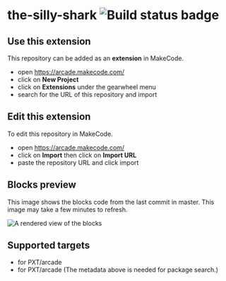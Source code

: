 # the-silly-shark ![Build status badge](https://github.com/dezrk9/the-silly-shark/workflows/MakeCode/badge.svg)



## Use this extension

This repository can be added as an **extension** in MakeCode.

* open https://arcade.makecode.com/
* click on **New Project**
* click on **Extensions** under the gearwheel menu
* search for the URL of this repository and import

## Edit this extension

To edit this repository in MakeCode.

* open https://arcade.makecode.com/
* click on **Import** then click on **Import URL**
* paste the repository URL and click import

## Blocks preview

This image shows the blocks code from the last commit in master.
This image may take a few minutes to refresh.

![A rendered view of the blocks](https://github.com/dezrk9/the-silly-shark/raw/master/.makecode/blocks.png)

## Supported targets

* for PXT/arcade
* for PXT/arcade
(The metadata above is needed for package search.)

